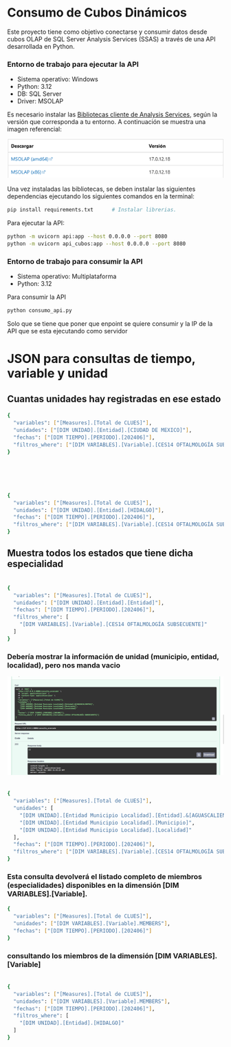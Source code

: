 # Consumo de Cubos Dinámicos

Este proyecto tiene como objetivo conectarse y consumir datos desde cubos OLAP de SQL Server Analysis Services (SSAS) a través de una API desarrollada en Python.

### Entorno de trabajo para ejecutar la API

- Sistema operativo: Windows  
- Python: 3.12  
- DB: SQL Server  
- Driver: MSOLAP

Es necesario instalar las [Bibliotecas cliente de Analysis Services](https://learn-microsoft-com.translate.goog/en-us/analysis-services/client-libraries?view=asallproducts-allversions&_x_tr_sl=en&_x_tr_tl=es&_x_tr_hl=es&_x_tr_pto=tc), según la versión que corresponda a tu entorno. A continuación se muestra una imagen referencial:

![Bibliotecas cliente de Analysis Services](image.png)

Una vez instaladas las bibliotecas, se deben instalar las siguientes dependencias ejecutando los siguientes comandos en la terminal:

```bash
pip install requirements.txt      # Instalar librerias.
```


Para ejecutar la API:

```bash
python -m uvicorn api:app --host 0.0.0.0 --port 8080
python -m uvicorn api_cubos:app --host 0.0.0.0 --port 8080
```
### Entorno de trabajo para consumir la API
 - Sistema operativo: Multiplataforma
 - Python: 3.12

Para consumir la API 
```bash
python consumo_api.py
```

Solo que se tiene que poner que enpoint se quiere consumir y la IP de la API que se esta ejecutando como servidor

# JSON para consultas de tiempo, variable y unidad 

## Cuantas unidades hay registradas  en ese estado

```bash
{
  "variables": ["[Measures].[Total de CLUES]"],
  "unidades": ["[DIM UNIDAD].[Entidad].[CIUDAD DE MEXICO]"],
  "fechas": ["[DIM TIEMPO].[PERIODO].[202406]"],
  "filtros_where": ["[DIM VARIABLES].[Variable].[CES14 OFTALMOLOGÍA SUBSECUENTE]"]
}





{
  "variables": ["[Measures].[Total de CLUES]"],
  "unidades": ["[DIM UNIDAD].[Entidad].[HIDALGO]"],
  "fechas": ["[DIM TIEMPO].[PERIODO].[202406]"],
  "filtros_where": ["[DIM VARIABLES].[Variable].[CES14 OFTALMOLOGÍA SUBSECUENTE]"]
}

```

## Muestra todos los estados que tiene dicha especialidad
```bash

{
  "variables": ["[Measures].[Total de CLUES]"],
  "unidades": ["[DIM UNIDAD].[Entidad].[Entidad]"],
  "fechas": ["[DIM TIEMPO].[PERIODO].[202406]"],
  "filtros_where": [
    "[DIM VARIABLES].[Variable].[CES14 OFTALMOLOGÍA SUBSECUENTE]"
  ]
}

```

### Debería mostrar la información de  unidad (municipio, entidad, localidad), pero nos manda vacio 

![alt text](image-1.png)

```bash

{
  "variables": ["[Measures].[Total de CLUES]"],
  "unidades": [
    "[DIM UNIDAD].[Entidad Municipio Localidad].[Entidad].&[AGUASCALIENTES]",
    "[DIM UNIDAD].[Entidad Municipio Localidad].[Municipio]",
    "[DIM UNIDAD].[Entidad Municipio Localidad].[Localidad]"
  ],
  "fechas": ["[DIM TIEMPO].[PERIODO].[202406]"],
  "filtros_where": ["[DIM VARIABLES].[Variable].[CES14 OFTALMOLOGÍA SUBSECUENTE]"]
}

```

### Esta consulta devolverá el listado completo de miembros (especialidades) disponibles en la dimensión [DIM VARIABLES].[Variable].

```bash
{
  "variables": ["[Measures].[Total de CLUES]"],
  "unidades": ["[DIM VARIABLES].[Variable].MEMBERS"],
  "fechas": ["[DIM TIEMPO].[PERIODO].[202406]"]
}

```
### consultando los miembros de la dimensión [DIM VARIABLES].[Variable]

```bash

{
  "variables": ["[Measures].[Total de CLUES]"],
  "unidades": ["[DIM VARIABLES].[Variable].MEMBERS"],
  "fechas": ["[DIM TIEMPO].[PERIODO].[202406]"],
  "filtros_where": [
    "[DIM UNIDAD].[Entidad].[HIDALGO]"
  ]
}


```





